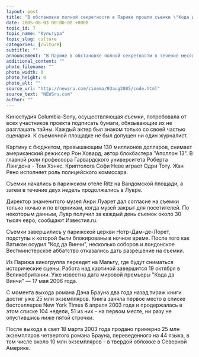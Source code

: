 ```yaml
---
layout: post
title: "В обстановке полной секретности в Париже прошли съемки \"Кода да Винчи\""
date: 2005-08-03 00:00:00 +0000
topic_id: 7
topic_name: "Культура"
topic_slug: culture
categories: [culture]
subtitle: ""
announcement: "В Париже в обстановке полной секретности в течение месяца проходили съемки фильма по бестселлеру Дэна Брауна \"Код да Винчи\"."
additional_content: ""
photo_filename: ""
photo_width: 0
photo_height: 0
photo_alt: ""
source_url: "http://newsru.com/cinema/03aug2005/code.html"
source_text: "NEWSru.com"
author: ""
---
```

Киностудия Columbia-Sony, осуществляющая съемки, потребовала от всех участников проекта подписать бумаги, обязывающие их не разглашать тайны. Каждый актер был знаком только со своей частью сценария. К съемочной площадке не был допущен ни один журналист.

Картину с бюджетом, превышающим 130 миллионов долларов, снимает американский режиссер Рон Ховард, автор блокбастера "Аполлон 13". В главной роли профессора Гарвардского университета Роберта Лэнгдона - Том Хэнкс. Криптолога Софи Неве играет Одри Тоту. Жан Рено исполняет роль полицейского комиссара.

Съемки начались в парижском отеле Ritz на Вандомской площади, а затем в течение двух недель продолжались в Лувре.

Директор знаменитого музея Анри Луарет дал согласие на съемки только ночью и по вторникам, когда музей закрыт для посетителей. По некоторым данным, Лувр получил за каждый день съемок около 30 тысяч евро, сообщают Известия.ru.

Съемки завершились у парижской церкви Нотр-Дам-де-Лорет, подступы к которой были блокированы в ночное время. После того как Ватикан осудил "Код да Винчи", несколько соборов и лондонское Вестминстерское аббатство отказались дать разрешение на съемки.

Из Парижа киногруппа переедет на Мальту, где будут сниматься исторические сцены. Работа над картиной завершится 19 октября в Великобритании. Уже известна дата мировой премьеры "Кода да Винчи" &mdash; 17 мая 2006 года.

С момента выхода романа Дэна Брауна два года назад тираж книги достиг уже 25 млн экземпляров. Книга заняла первое место в списке бестселлеров New York Times 6 апреля 2003 года и продержалась в этом списке 104 недели, 51 из них - на первом месте, ни разу не опустившись ниже пятой строчки.

После выхода в свет 18 марта 2003 года продано примерно 25 млн экземпляров четвертого романа Брауна, переведенного на 44 языка, в том числе около 10 млн экземпляров - в твердой обложке в Северной Америке.
